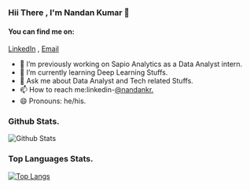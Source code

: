 ### Hii There , I'm Nandan Kumar 👋

#### You can find me on:
  [LinkedIn](https://www.linkedin.com/in/nandan-kumar-b7342714a/) , [Email](mailto:nandankr.43@gmail.com)
  

- 🔭 I’m previously working on Sapio Analytics as a Data Analyst intern.
- 🌱 I’m currently learning Deep Learning Stuffs.
- 💬 Ask me about Data Analyst and Tech related Stuffs.
- 📫 How to reach me:linkedin-[@nandankr.](https://www.linkedin.com/in/nandan-kumar-b7342714a/)
- 😄 Pronouns: he/his.

### Github Stats.

![Github Stats](https://github-readme-stats.vercel.app/api?username=9717&&show_icons=true&title_color=ffffff&icon_color=bb2acf&text_color=daf7dc&bg_color=138D75)

### Top Languages Stats.
[![Top Langs](https://github-readme-stats.vercel.app/api/top-langs/?username=9717&display=python&hide=html&&show_icons=true&title_color=ffffff&icon_color=bb2acf&text_color=daf7dc&bg_color=138D75)](https://github.com/9717/github-stats)

